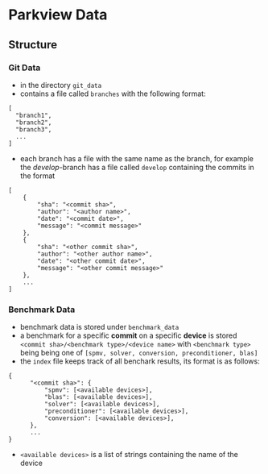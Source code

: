# Parkview Data

## Structure
### Git Data
- in the directory `git_data`
- contains a file called `branches` with the following format:
```
[
  "branch1",
  "branch2",
  "branch3",
  ...
]
```
- each branch has a file with the same name as the branch, for example the *develop*-branch has a file called `develop` containing the commits in the format
```
[
    {
        "sha": "<commit sha>",
        "author": "<author name>",
        "date": "<commit date>",
        "message": "<commit message>"
    },
    {
        "sha": "<other commit sha>",
        "author": "<other author name>",
        "date": "<other commit date>",
        "message": "<other commit message>"
    },
    ...
]
```

### Benchmark Data
- benchmark data is stored under `benchmark_data`
- a benchmark for a specific **commit** on a specific **device** is stored `<commit sha>/<benchmark type>/<device name>` with `<benchmark type>` being being one of `[spmv, solver, conversion, preconditioner, blas]`
- the `index` file keeps track of all benchark results, its format is as follows:
```
{
      "<commit sha>": {
          "spmv": [<available devices>],
          "blas": [<available devices>],
          "solver": [<available devices>],
          "preconditioner": [<available devices>],
          "conversion": [<available devices>],
      },
      ...
}
```
- `<available devices>` is a list of strings containing the name of the device

